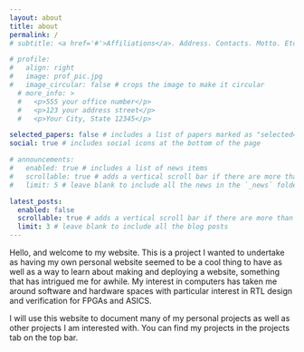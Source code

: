 ```yaml
---
layout: about
title: about
permalink: /
# subtitle: <a href='#'>Affiliations</a>. Address. Contacts. Motto. Etc.

# profile:
#   align: right
#   image: prof_pic.jpg
#   image_circular: false # crops the image to make it circular
  # more_info: >
  #   <p>555 your office number</p>
  #   <p>123 your address street</p>
  #   <p>Your City, State 12345</p>

selected_papers: false # includes a list of papers marked as "selected={true}"
social: true # includes social icons at the bottom of the page

# announcements:
#   enabled: true # includes a list of news items
#   scrollable: true # adds a vertical scroll bar if there are more than 3 news items
#   limit: 5 # leave blank to include all the news in the `_news` folder

latest_posts:
  enabled: false
  scrollable: true # adds a vertical scroll bar if there are more than 3 new posts items
  limit: 3 # leave blank to include all the blog posts
---
```


Hello, and welcome to my website. This is a project I wanted to undertake as having my own personal website seemed to be a cool thing to have as well as a way to learn about making and deploying a website, something that has intrigued me for awhile. My interest in computers has taken me around software and hardware spaces with particular interest in RTL design and verification for FPGAs and ASICS.

I will use this website to document many of my personal projects as well as other projects I am interested with. You can find my projects in the projects tab on the top bar.
